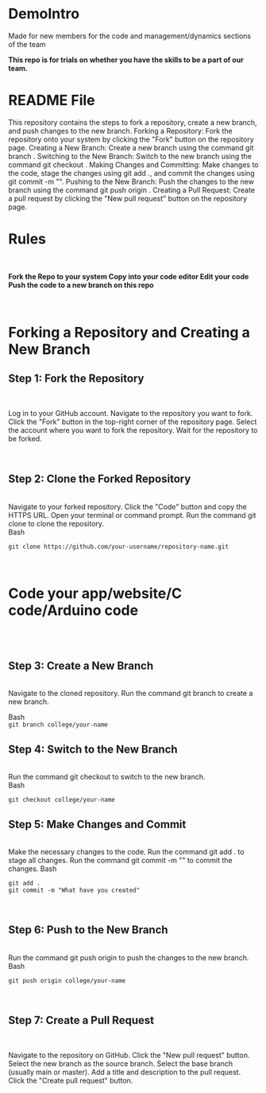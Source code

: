 # DemoIntro
Made for new members for the code and management/dynamics sections of the team

**This repo is for trials on whether you have the skills to be a part of our team.**

# README File
This repository contains the steps to fork a repository, create a new branch, and push changes to the new branch.
Forking a Repository: Fork the repository onto your system by clicking the "Fork" button on the repository page.
Creating a New Branch: Create a new branch using the command git branch <new-branch-name>.
Switching to the New Branch: Switch to the new branch using the command git checkout <new-branch-name>.
Making Changes and Committing: Make changes to the code, stage the changes using git add ., and commit the changes using git commit -m "<commit-message>".
Pushing to the New Branch: Push the changes to the new branch using the command git push origin <new-branch-name>.
Creating a Pull Request: Create a pull request by clicking the "New pull request" button on the repository page.
<br>

# Rules

<br>

**Fork the Repo to your system
Copy into your code editor
Edit your code
Push the code to a new branch on this repo**

<br>

# Forking a Repository and Creating a New Branch

## Step 1: Fork the Repository

<br>

Log in to your GitHub account.
Navigate to the repository you want to fork.
Click the "Fork" button in the top-right corner of the repository page.
Select the account where you want to fork the repository.
Wait for the repository to be forked.

<br>

## Step 2: Clone the Forked Repository
<br>
Navigate to your forked repository.
Click the "Code" button and copy the HTTPS URL.
Open your terminal or command prompt.
Run the command git clone <HTTPS URL> to clone the repository.
<br>
Bash
<br>

`git clone https://github.com/your-username/repository-name.git`

<br>

# Code your app/website/C code/Arduino code
<br>
<br>

## Step 3: Create a New Branch
<br>
Navigate to the cloned repository.
Run the command git branch <new-branch-name> to create a new branch.

Bash
<br>
`git branch college/your-name`
<br>


## Step 4: Switch to the New Branch
<br>
Run the command git checkout <new-branch-name> to switch to the new branch.
<br>
Bash
<br>

`git checkout college/your-name`
<br>

## Step 5: Make Changes and Commit

<br>
Make the necessary changes to the code.
Run the command git add . to stage all changes.
Run the command git commit -m "<commit-message>" to commit the changes.
Bash
<br>

`git add .`
<br>
`git commit -m "What have you created"`

<br>

## Step 6: Push to the New Branch
<br>
Run the command git push origin <new-branch-name> to push the changes to the new branch.
<br>
Bash

`git push origin college/your-name`

<br>

## Step 7: Create a Pull Request
<br>

Navigate to the repository on GitHub.
Click the "New pull request" button.
Select the new branch as the source branch.
Select the base branch (usually main or master).
Add a title and description to the pull request.
Click the "Create pull request" button.
